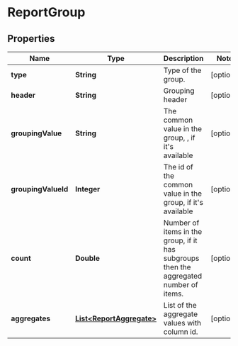

# ReportGroup

## Properties

Name | Type | Description | Notes
------------ | ------------- | ------------- | -------------
**type** | **String** | Type of the group. |  [optional]
**header** | **String** | Grouping header |  [optional]
**groupingValue** | **String** | The common value in the group, , if it&#39;s available |  [optional]
**groupingValueId** | **Integer** | The id of the common value in the group, if it&#39;s available |  [optional]
**count** | **Double** | Number of items in the group, if it has subgroups then the aggregated number of items. |  [optional]
**aggregates** | [**List&lt;ReportAggregate&gt;**](ReportAggregate.md) | List of the aggregate values with column id. |  [optional]



